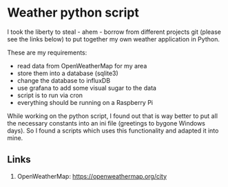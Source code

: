 # Weather python script

I took the liberty to steal - ahem - borrow from different projects git (please see the links below) to put together my own weather application in Python. 

These are my requirements:
- read data from OpenWeatherMap for my area
- store them into a database (sqlite3)
- change the database to influxDB
- use grafana to add some visual sugar to the data
- script is to run via cron
- everything should be running on a Raspberry Pi

While working on the python script, I found out that is way better to put all the necessary constants into an ini file (greetings to bygone Windows days). So I found a scripts which uses this functionality and adapted it into mine.

## Links 
1. OpenWeatherMap: https://openweathermap.org/city

